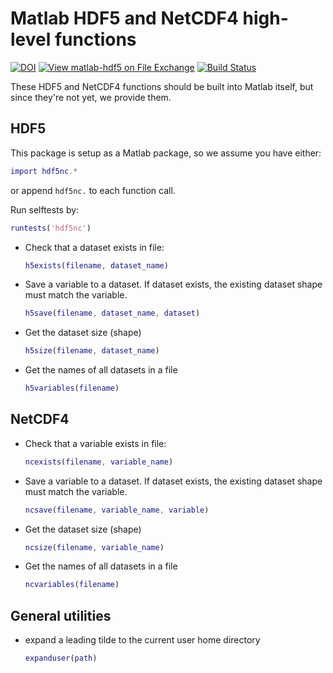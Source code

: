 # Matlab HDF5 and NetCDF4 high-level functions

[![DOI](https://zenodo.org/badge/273830124.svg)](https://zenodo.org/badge/latestdoi/273830124)
[![View matlab-hdf5 on File Exchange](https://www.mathworks.com/matlabcentral/images/matlab-file-exchange.svg)](https://www.mathworks.com/matlabcentral/fileexchange/78673-matlab-hdf5)
[![Build Status](https://travis-ci.com/geospace-code/matlab-hdf5.svg?branch=master)](https://travis-ci.com/geospace-code/matlab-hdf5)

These HDF5 and NetCDF4 functions should be built into Matlab itself, but since they're not yet, we provide them.

## HDF5

This package is setup as a Matlab package, so we assume you have either:

```matlab
import hdf5nc.*
```

or append `hdf5nc.` to each function call.

Run selftests by:

```matlab
runtests('hdf5nc')
```

* Check that a dataset exists in file:

    ```matlab
    h5exists(filename, dataset_name)
    ```

* Save a variable to a dataset. If dataset exists, the existing dataset shape must match the variable.

    ```matlab
    h5save(filename, dataset_name, dataset)
    ```

* Get the dataset size (shape)

    ```matlab
    h5size(filename, dataset_name)
    ```

* Get the names of all datasets in a file

    ```matlab
    h5variables(filename)
    ```

## NetCDF4

* Check that a variable exists in file:

    ```matlab
    ncexists(filename, variable_name)
    ```

* Save a variable to a dataset. If dataset exists, the existing dataset shape must match the variable.

    ```matlab
    ncsave(filename, variable_name, variable)
    ```

* Get the dataset size (shape)

    ```matlab
    ncsize(filename, variable_name)
    ```

* Get the names of all datasets in a file

    ```matlab
    ncvariables(filename)
    ```

## General utilities

* expand a leading tilde to the current user home directory

    ```matlab
    expanduser(path)
    ```
